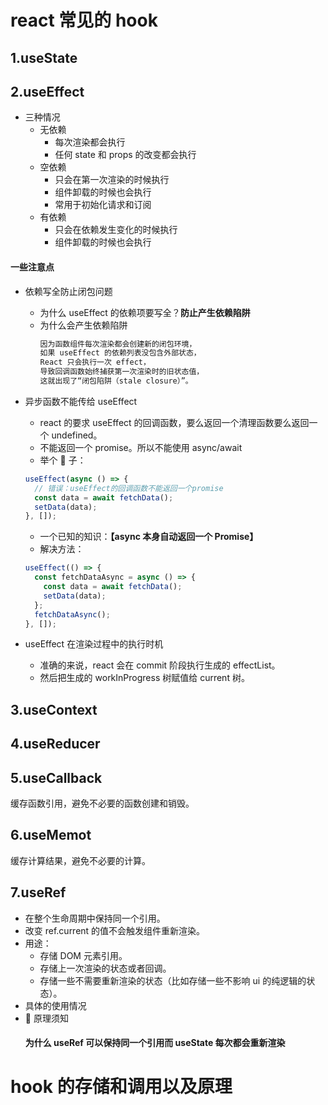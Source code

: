 <!--
 * @Author: jamie jamie.cheng@yuansuan.com
 * @Date: 2025-08-05 11:38:55
 * @LastEditors: jamie jamie.cheng@yuansuan.com
 * @LastEditTime: 2025-10-30 17:48:48
 * @FilePath: \cjmLearn\react\hooks.md
 * @Description: 这是默认设置,请设置`customMade`, 打开koroFileHeader查看配置 进行设置: https://github.com/OBKoro1/koro1FileHeader/wiki/%E9%85%8D%E7%BD%AE
-->

# react 常见的 hook

## 1.useState

## 2.useEffect

- 三种情况
  - 无依赖
    - 每次渲染都会执行
    - 任何 state 和 props 的改变都会执行
  - 空依赖
    - 只会在第一次渲染的时候执行
    - 组件卸载的时候也会执行
    - 常用于初始化请求和订阅
  - 有依赖
    - 只会在依赖发生变化的时候执行
    - 组件卸载的时候也会执行

#### 一些注意点

- 依赖写全防止闭包问题
  - 为什么 useEffect 的依赖项要写全？**防止产生依赖陷阱**
  - 为什么会产生依赖陷阱
    ```jsx
    因为函数组件每次渲染都会创建新的闭包环境，
    如果 useEffect 的依赖列表没包含外部状态，
    React 只会执行一次 effect，
    导致回调函数始终捕获第一次渲染时的旧状态值，
    这就出现了“闭包陷阱（stale closure）”。
    ```
- 异步函数不能传给 useEffect

  - react 的要求 useEffect 的回调函数，要么返回一个清理函数要么返回一个 undefined。
  - 不能返回一个 promise。所以不能使用 async/await
  - 举个 🌰 子：

  ```jsx
  useEffect(async () => {
    // 错误：useEffect的回调函数不能返回一个promise
    const data = await fetchData();
    setData(data);
  }, []);
  ```

  - 一个已知的知识：**【async 本身自动返回一个 Promise】**
  - 解决方法：

  ```jsx
  useEffect(() => {
    const fetchDataAsync = async () => {
      const data = await fetchData();
      setData(data);
    };
    fetchDataAsync();
  }, []);
  ```

- useEffect 在渲染过程中的执行时机
  - 准确的来说，react 会在 commit 阶段执行生成的 effectList。
  - 然后把生成的 workInProgress 树赋值给 current 树。

## 3.useContext

## 4.useReducer

## 5.useCallback

缓存函数引用，避免不必要的函数创建和销毁。

## 6.useMemot

缓存计算结果，避免不必要的计算。

## 7.useRef

- 在整个生命周期中保持同一个引用。
- 改变 ref.current 的值不会触发组件重新渲染。
- 用途：
  - 存储 DOM 元素引用。
  - 存储上一次渲染的状态或者回调。
  - 存储一些不需要重新渲染的状态（比如存储一些不影响 ui 的纯逻辑的状态）。
- 具体的使用情况
- 💋 原理须知
  #### 为什么 useRef 可以保持同一个引用而 useState 每次都会重新渲染

# hook 的存储和调用以及原理
